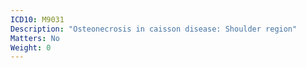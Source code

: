 ```yaml
---
ICD10: M9031
Description: "Osteonecrosis in caisson disease: Shoulder region"
Matters: No
Weight: 0
---
```


